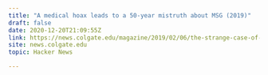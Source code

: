 ```yaml
---
title: "A medical hoax leads to a 50-year mistruth about MSG (2019)"
draft: false
date: 2020-12-20T21:09:55Z
link: https://news.colgate.edu/magazine/2019/02/06/the-strange-case-of-dr-ho-man-kwok/?utm_medium=RSS&utm_source=hune
site: news.colgate.edu
topic: Hacker News  

---
```

